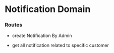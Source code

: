 # Notification Domain


### Routes

* create Notification By Admin

* get all notification related to specific customer
